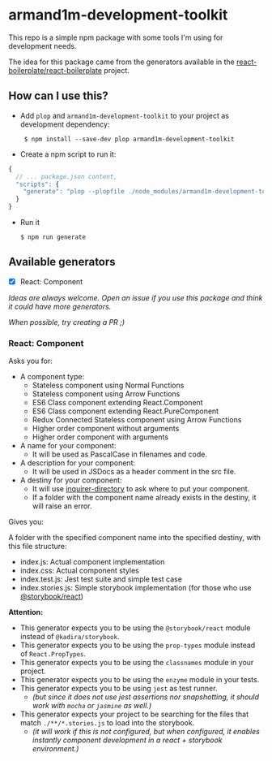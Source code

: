 # armand1m-development-toolkit

This repo is a simple npm package with some tools I'm using for development needs.

The idea for this package came from the generators available in the [react-boilerplate/react-boilerplate](https://github.com/react-boilerplate/react-boilerplate) project.

## How can I use this?

 - Add `plop` and `armand1m-development-toolkit` to your project as development dependency:

    ` $ npm install --save-dev plop armand1m-development-toolkit`

 - Create a npm script to run it:

```js
{
  // ... package.json content,
  "scripts": {
    "generate": "plop --plopfile ./node_modules/armand1m-development-toolkit/index.js"
  }
}
```

 - Run it

    `$ npm run generate`

## Available generators

 - [x] React: Component

 _Ideas are always welcome. Open an issue if you use this package and think it could have more generators._

 _When possible, try creating a PR ;)_
### React: Component

Asks you for:
  - A component type:
    - Stateless component using Normal Functions
    - Stateless component using Arrow Functions
    - ES6 Class component extending React.Component
    - ES6 Class component extending React.PureComponent
    - Redux Connected Stateless component using Arrow Functions
    - Higher order component without arguments
    - Higher order component with arguments
  - A name for your component:
    - It will be used as PascalCase in filenames and code.
  - A description for your component:
    - It will be used in JSDocs as a header comment in the src file.
  - A destiny for your component:
    - It will use [inquirer-directory](https://github.com/nicksrandall/inquirer-directory) to ask where to put your component.
    - If a folder with the component name already exists in the destiny, it will raise an error.

Gives you:

A folder with the specified component name into the specified destiny, with this file structure:

 - index.js: Actual component implementation
 - index.css: Actual component styles
 - index.test.js: Jest test suite and simple test case
 - index.stories.js: Simple storybook implementation (for those who use [@storybook/react](https://github.com/storybooks/storybook))

**Attention:**

 - This generator expects you to be using the `@storybook/react` module instead of `@kadira/storybook`.
 - This generator expects you to be using the `prop-types` module instead of `React.PropTypes`.
 - This generator expects you to be using the `classnames` module in your project.
 - This generator expects you to be using the `enzyme` module in your tests.
 - This generator expects you to be using `jest` as test runner.
    - _(but since it does not use jest assertions nor snapshotting, it should work with `mocha` or `jasmine` as well.)_
 - This generator expects your project to be searching for the files that match `./**/*.stories.js` to load into the storybook.
    - _(it will work if this is not configured, but when configured, it enables instantly component development in a react + storybook environment.)_
